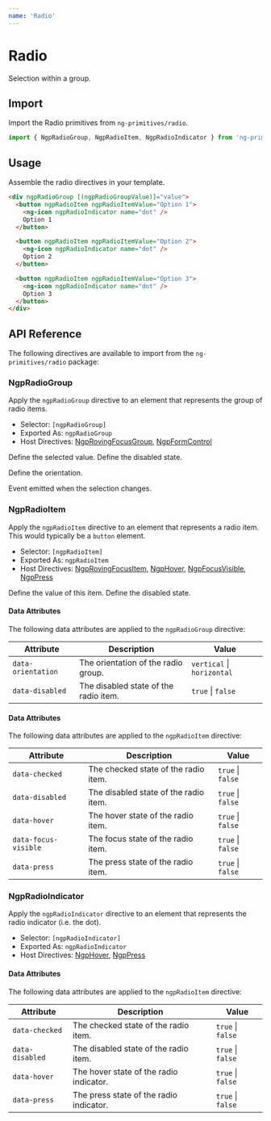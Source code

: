 ```yaml
---
name: 'Radio'
---
```


# Radio

Selection within a group.

<docs-example name="radio"></docs-example>

## Import

Import the Radio primitives from `ng-primitives/radio`.

```ts
import { NgpRadioGroup, NgpRadioItem, NgpRadioIndicator } from 'ng-primitives/radio';
```

## Usage

Assemble the radio directives in your template.

```html
<div ngpRadioGroup [(ngpRadioGroupValue)]="value">
  <button ngpRadioItem ngpRadioItemValue="Option 1">
    <ng-icon ngpRadioIndicator name="dot" />
    Option 1
  </button>

  <button ngpRadioItem ngpRadioItemValue="Option 2">
    <ng-icon ngpRadioIndicator name="dot" />
    Option 2
  </button>

  <button ngpRadioItem ngpRadioItemValue="Option 3">
    <ng-icon ngpRadioIndicator name="dot" />
    Option 3
  </button>
</div>
```

## API Reference

The following directives are available to import from the `ng-primitives/radio` package:

### NgpRadioGroup

Apply the `ngpRadioGroup` directive to an element that represents the group of radio items.

- Selector: `[ngpRadioGroup]`
- Exported As: `ngpRadioGroup`
- Host Directives: [NgpRovingFocusGroup](/primitives/roving-focus), [NgpFormControl](/primitives/form-field)

<response-field name="ngpRadioGroupValue" type="string | undefined">
  Define the selected value.
</response-field>

<response-field name="ngpRadioGroupDisabled" type="boolean" default="false">
  Define the disabled state.
</response-field>

<response-field name="ngpRadioGroupOrientation" type="'vertical' | 'horizontal'" default="horizontal"> Define the orientation.</response-field>

<response-field name="ngpRadioGroupValueChange" type="boolean">
  Event emitted when the selection changes.
</response-field>

### NgpRadioItem

Apply the `ngpRadioItem` directive to an element that represents a radio item. This would typically be a `button` element.

- Selector: `[ngpRadioItem]`
- Exported As: `ngpRadioItem`
- Host Directives: [NgpRovingFocusItem](/primitives/roving-focus), [NgpHover](/interactions/hover), [NgpFocusVisible](/interactions/focus-visible), [NgpPress](/interactions/press)

<response-field name="ngpRadioItemValue" type="string" required="true">
  Define the value of this item.
</response-field>

<response-field name="ngpRadioItemDisabled" type="boolean" default="false">
  Define the disabled state.
</response-field>

#### Data Attributes

The following data attributes are applied to the `ngpRadioGroup` directive:

| Attribute          | Description                           | Value                      |
| ------------------ | ------------------------------------- | -------------------------- |
| `data-orientation` | The orientation of the radio group.   | `vertical` \| `horizontal` |
| `data-disabled`    | The disabled state of the radio item. | `true` \| `false`          |

#### Data Attributes

The following data attributes are applied to the `ngpRadioItem` directive:

| Attribute            | Description                           | Value             |
| -------------------- | ------------------------------------- | ----------------- |
| `data-checked`       | The checked state of the radio item.  | `true` \| `false` |
| `data-disabled`      | The disabled state of the radio item. | `true` \| `false` |
| `data-hover`         | The hover state of the radio item.    | `true` \| `false` |
| `data-focus-visible` | The focus state of the radio item.    | `true` \| `false` |
| `data-press`         | The press state of the radio item.    | `true` \| `false` |

### NgpRadioIndicator

Apply the `ngpRadioIndicator` directive to an element that represents the radio indicator (i.e. the dot).

- Selector: `[ngpRadioIndicator]`
- Exported As: `ngpRadioIndicator`
- Host Directives: [NgpHover](/interactions/hover), [NgpPress](/interactions/press)

#### Data Attributes

The following data attributes are applied to the `ngpRadioItem` directive:

| Attribute       | Description                             | Value             |
| --------------- | --------------------------------------- | ----------------- |
| `data-checked`  | The checked state of the radio item.    | `true` \| `false` |
| `data-disabled` | The disabled state of the radio item.   | `true` \| `false` |
| `data-hover`    | The hover state of the radio indicator. | `true` \| `false` |
| `data-press`    | The press state of the radio indicator. | `true` \| `false` |

